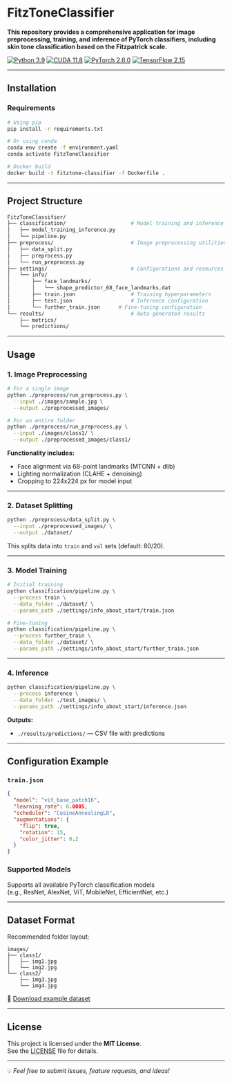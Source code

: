 # FitzToneClassifier
**This repository provides a comprehensive application for image preprocessing, training, and inference of PyTorch classifiers, including skin tone classification based on the Fitzpatrick scale.**

[![Python 3.9](https://img.shields.io/badge/Python-3.9-blue.svg)](https://www.python.org/)
[![CUDA 11.8](https://img.shields.io/badge/CUDA-11.8-green.svg)](https://developer.nvidia.com/cuda-toolkit)
[![PyTorch 2.6.0](https://img.shields.io/badge/PyTorch-2.6.0-red.svg)](https://pytorch.org/)
[![TensorFlow 2.15](https://img.shields.io/badge/TensorFlow-2.15-orange.svg)](https://www.tensorflow.org/)

---

## Installation

### Requirements
```bash
# Using pip
pip install -r requirements.txt

# Or using conda
conda env create -f environment.yaml
conda activate FitzToneClassifier

# Docker build
docker build -t fitztone-classifier -f Dockerfile .
```

---

## Project Structure

```bash
FitzToneClassifier/
├── classification/          			# Model training and inference logic
│   ├── model_training_inference.py  	
│   └── pipeline.py          			
├── preprocess/              			# Image preprocessing utilities
│   ├── data_split.py        			
│   ├── preprocess.py        			
│   └── run_preprocess.py    			
├── settings/                			# Configurations and resources
│   └── info/
│       ├── face_landmarks/  			
│       │   └── shape_predictor_68_face_landmarks.dat
│       ├── train.json      			# Training hyperparameters
│       ├── test.json        			# Inference configuration
│       └── further_train.json 		# Fine-tuning configuration
└── results/                 			# Auto-generated results
    ├── metrics/             			
    └── predictions/         			
```

---

## Usage

### 1. Image Preprocessing
```bash
# For a single image
python ./preprocess/run_preprocess.py \
  --input ./images/sample.jpg \
  --output ./preprocessed_images/

# For an entire folder
python ./preprocess/run_preprocess.py \
  --input ./images/class1/ \
  --output ./preprocessed_images/class1/
```
**Functionality includes:**  
- Face alignment via 68-point landmarks (MTCNN + dlib)  
- Lighting normalization (CLAHE + denoising)  
- Cropping to 224x224 px for model input

---

### 2. Dataset Splitting
```bash
python ./preprocess/data_split.py \
  --input ./preprocessed_images/ \
  --output ./dataset/
```
This splits data into `train` and `val` sets (default: 80/20).

---

### 3. Model Training
```bash
# Initial training
python classification/pipeline.py \
  --process train \
  --data_folder ./dataset/ \
  --params_path ./settings/info_about_start/train.json

# Fine-tuning
python classification/pipeline.py \
  --process further_train \
  --data_folder ./dataset/ \
  --params_path ./settings/info_about_start/further_train.json
```

---

### 4. Inference
```bash
python classification/pipeline.py \
  --process inference \
  --data_folder ./test_images/ \
  --params_path ./settings/info_about_start/inference.json
```
**Outputs:**  
- `./results/predictions/` — CSV file with predictions

---

## Configuration Example

### `train.json`
```json
{
  "model": "vit_base_patch16",
  "learning_rate": 0.0005,
  "scheduler": "CosineAnnealingLR",
  "augmentations": {
    "flip": true,
    "rotation": 15,
    "color_jitter": 0.2
  }
}
```

### Supported Models
Supports all available PyTorch classification models  
(e.g., ResNet, AlexNet, ViT, MobileNet, EfficientNet, etc.)

---

## Dataset Format

Recommended folder layout:
```
images/
├── class1/
│   ├── img1.jpg
│   └── img2.jpg
└── class2/
    ├── img3.jpg
    └── img4.jpg
```
📎 [Download example dataset](https://drive.google.com/drive/folders/1ww_i0yUb3gqbqMPvxnUKHfRhr1zUsttZ)

---

## License

This project is licensed under the **MIT License**.  
See the [LICENSE](LICENSE) file for details.

---

💡 *Feel free to submit issues, feature requests, and ideas!*
